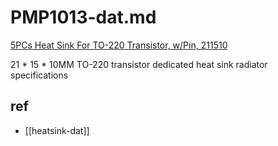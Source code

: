 
# PMP1013-dat.md

[5PCs Heat Sink For TO-220 Transistor, w/Pin, 211510](https://www.electrodragon.com/product/5pcs-heat-sink-for-to-220-transistor-wpin-211510/)

21 * 15 * 10MM TO-220 transistor dedicated heat sink radiator specifications

## ref 

- [[heatsink-dat]]